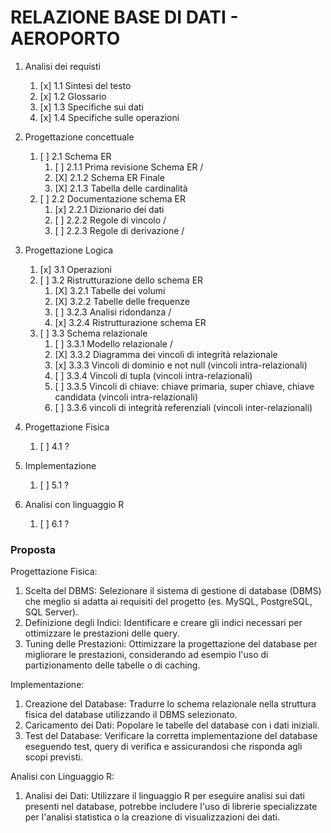 # RELAZIONE BASE DI DATI - AEROPORTO

1. Analisi dei requisti
    1. [x] 1.1 Sintesi del testo
    2. [x] 1.2 Glossario
    3. [x] 1.3 Specifiche sui dati
    4. [x] 1.4 Specifiche sulle operazioni

2. Progettazione concettuale
    1. [ ] 2.1 Schema ER
        1. [ ] 2.1.1 Prima revisione Schema ER /
        2. [X] 2.1.2 Schema ER Finale
        3. [X] 2.1.3 Tabella delle cardinalità
    2. [ ] 2.2 Documentazione schema ER
        1. [x] 2.2.1 Dizionario dei dati
        2. [ ] 2.2.2 Regole di vincolo /
        3. [ ] 2.2.3 Regole di derivazione /

3. Progettazione Logica
    1. [x] 3.1 Operazioni
    2. [ ] 3.2 Ristrutturazione dello schema ER
        1. [X] 3.2.1 Tabelle dei volumi
        2. [X] 3.2.2 Tabelle delle frequenze
        3. [ ] 3.2.3 Analisi ridondanza /
        4. [x] 3.2.4 Ristrutturazione schema ER
    3. [ ] 3.3 Schema relazionale
        1. [ ] 3.3.1 Modello relazionale /
        2. [X] 3.3.2 Diagramma dei vincoli di integrità relazionale
        3. [x] 3.3.3 Vincoli di dominio e not null (vincoli intra-relazionali)
        4. [ ] 3.3.4 Vincoli di tupla (vincoli intra-relazionali)
        5. [ ] 3.3.5 Vincoli di chiave: chiave primaria, super chiave, chiave candidata (vincoli intra-relazionali)
        6. [ ] 3.3.6 vincoli di integrità referenziali (vincoli inter-relazionali)

4. Progettazione Fisica
    1. [ ] 4.1 ?

5. Implementazione
    1. [ ] 5.1 ?

6. Analisi con linguaggio R
    1. [ ] 6.1 ?


### Proposta

Progettazione Fisica:
1. Scelta del DBMS: Selezionare il sistema di gestione di database (DBMS) che meglio si adatta ai requisiti del progetto (es. MySQL, PostgreSQL, SQL Server).
2. Definizione degli Indici: Identificare e creare gli indici necessari per ottimizzare le prestazioni delle query.
3. Tuning delle Prestazioni: Ottimizzare la progettazione del database per migliorare le prestazioni, considerando ad esempio l'uso di partizionamento delle tabelle o di caching.

Implementazione:
1. Creazione del Database: Tradurre lo schema relazionale nella struttura fisica del database utilizzando il DBMS selezionato.
2. Caricamento dei Dati: Popolare le tabelle del database con i dati iniziali.
3. Test del Database: Verificare la corretta implementazione del database eseguendo test, query di verifica e assicurandosi che risponda agli scopi previsti.

Analisi con Linguaggio R:
1. Analisi dei Dati: Utilizzare il linguaggio R per eseguire analisi sui dati presenti nel database, potrebbe includere l'uso di librerie specializzate per l'analisi statistica o la creazione di visualizzazioni dei dati.
